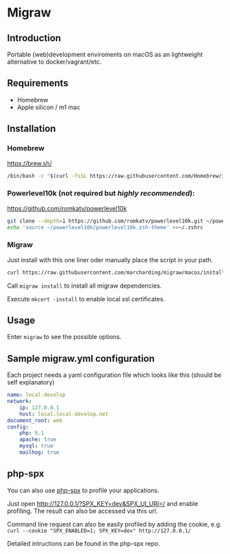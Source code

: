 # Migraw

## Introduction

Portable (web)development enviroments on macOS as an lightweight alternative to docker/vagrant/etc.

## Requirements

- Homebrew
- Apple silicon / m1 mac

## Installation

### Homebrew

https://brew.sh/

```bash
/bin/bash -c "$(curl -fsSL https://raw.githubusercontent.com/Homebrew/install/HEAD/install.sh)"
```

### Powerlevel10k (not required but ***highly recommended***):

https://github.com/romkatv/powerlevel10k

```bash
git clone --depth=1 https://github.com/romkatv/powerlevel10k.git ~/powerlevel10k
echo 'source ~/powerlevel10k/powerlevel10k.zsh-theme' >>~/.zshrc
```

### Migraw

Just install with this one liner oder manually place the script in your path.

```bash
curl https://raw.githubusercontent.com/marcharding/migraw/macos/install.sh | bash
```

Call `migraw install` to install all migraw dependencies.

Execute `mkcert -install` to enable local ssl certificates.

## Usage

Enter `migraw` to see the possible options.

## Sample migraw.yml configuration

Each project needs a yaml configuration file which looks like this
(should be self explanatory)

```yml
name: local-develop
network:
    ip: 127.0.0.1
    host: local.local-develop.net
document_root: web
config:
    php: 8.1
    apache: true
    mysql: true
    mailhog: true
```

## php-spx

You can also use [php-spx](https://github.com/NoiseByNorthwest/php-spx) to profile your applications.

Just open http://127.0.0.1/?SPX_KEY=dev&SPX_UI_URI=/ and enable profiling. The result can also be accessed via this url.

Command line request can also be easily profiled by adding the cookie, e.g. `curl --cookie "SPX_ENABLED=1; SPX_KEY=dev" http://127.0.0.1/`

Detailed intructions can be found in the php-spx repo.
